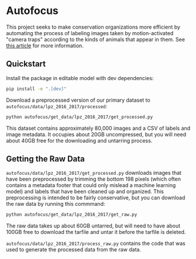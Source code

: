 # Autofocus

This project seeks to make conservation organizations more efficient by automating the process of labeling images taken by motion-activated "camera traps" according to the kinds of animals that appear in them. See [this article](https://www.uptake.org/autofocus.html) for more information.

## Quickstart

Install the package in editable model with dev dependencies:

```bash
pip install -e ".[dev]"
```

Download a preprocessed version of our primary dataset to `autofocus/data/lpz_2016_2017/processed`:

```bash
python autofocus/get_data/lpz_2016_2017/get_processed.py
```

This dataset contains approximately 80,000 images and a CSV of labels and image metadata. It occupies about 20GB uncompressed, but you will need about 40GB free for the downloading and untarring process.

## Getting the Raw Data

`autofocus/data/lpz_2016_2017/get_processed.py` downloads images that have been preprocessed by trimming the bottom 198 pixels (which often contains a metadata footer that could only mislead a machine learning model) and labels that have been cleaned up and organized. This preprocessing is intended to be fairly conservative, but you can download the raw data by running this commmand:

```bash
python autofocus/get_data/lpz_2016_2017/get_raw.py
```

The raw data takes up about 60GB untarred, but will need to have about 100GB free to download the tarfile and untar it before the tarfile is deleted.

`autofocus/data/lpz_2016_2017/process_raw.py` contains the code that was used to generate the processed data from the raw data.

